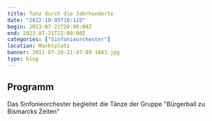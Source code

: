 ```yaml
---
title: Tanz durch die Jahrhunderte
date: "2022-10-05T10:12Z"
begin: 2023-07-21T20:00:00Z
end: 2023-07-21T22:00:00Z
categories: ["Sinfonieorchester"]
location: Marktplatz
banner: 2011-07-20-21-47-09-1883.jpg
type: blog
---
```

## Programm

<p>Das Sinfonieorchester begleitet die T&auml;nze der Gruppe &quot;B&uuml;rgerball zu Bismarcks Zeiten&quot;</p>

